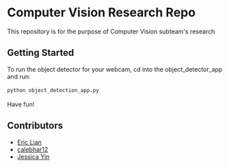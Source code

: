 # Computer Vision Research Repo
This repository is for the purpose of Computer Vision subteam's research 

## Getting Started

To run the object detector for your webcam, cd into the object_detector_app and run:<br /><br />
`python object_detection_app.py`<br /><br />
Have fun!

## Contributors
* [Eric Lian](https://github.com/ericlian1)
* [calebhar12](https://github.com/calebhar12)
* [Jessica Yin](https://github.com/jeqyin)
